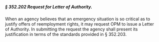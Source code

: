##### § 352.202 Request for Letter of Authority. #####

When an agency believes that an emergency situation is so critical as to justify offers of reemployment rights, it may request OPM to issue a Letter of Authority. In submitting the request the agency shall present its justification in terms of the standards provided in § 352.203.
